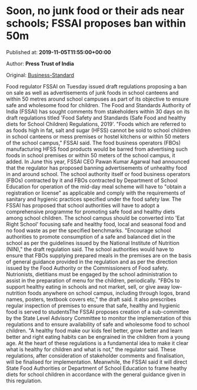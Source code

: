 
# Soon, no junk food or their ads near schools; FSSAI proposes ban within 50m

Published at: **2019-11-05T11:55:00+00:00**

Author: **Press Trust of India**

Original: [Business-Standard](https://www.business-standard.com/article/pti-stories/fssai-proposes-ban-on-sale-ads-of-junk-foods-in-school-canteens-within-50m-of-campus-119110501145_1.html)

Food regulator FSSAI on Tuesday issued draft regulations proposing a ban on sale as well as advertisements of junk foods in school canteens and within 50 metres around school campuses as part of its objective to ensure safe and wholesome food for children.
The Food and Standards Authority of India (FSSAI) has sought comments from stakeholders within 30 days on its draft regulations titled 'Food Safety and Standards (Safe Food and healthy diets for School Children) Regulations, 2019'.
"Foods which are referred to as foods high in fat, salt and sugar (HFSS) cannot be sold to school children in school canteens or mess premises or hostel kitchens or within 50 meters of the school campus," FSSAI said.
The food business operators (FBOs) manufacturing HFSS food products would be barred from advertising such foods in school premises or within 50 meters of the school campus, it added.
In June this year, FSSAI CEO Pawan Kumar Agarwal had announced that the regulator has proposed banning advertisements of unhealthy food in and around school.
The school authority itself or food business operators (FBOs) contracted by it and FBOs contracted by Department of School Education for operation of the mid-day meal scheme will have to "obtain a registration or license" as applicable and comply with the requirements of sanitary and hygienic practices specified under the food safety law.
The FSSAI has proposed that school authorities will have to adopt a comprehensive programme for promoting safe food and healthy diets among school children. The school campus should be converted into 'Eat Right School' focusing safe and healthy food, local and seasonal food and no food waste as per the specified benchmarks.
"Encourage school authorities to promote consumption of a safe and balanced diet in the school as per the guidelines issued by the National Institute of Nutrition (NIN)," the draft regulation said.
The school authorities would have to ensure that FBOs supplying prepared meals in the premises are on the basis of general guidance provided in the regulation and as per the direction issued by the Food Authority or the Commissioners of Food safety.
Nutrionists, dietitians must be engaged by the school administration to assist in the preparation of menu for the children, periodically.
"FBOs to support healthy eating in schools and not market, sell, or give away low- nutrition foods anywhere on school campus, including through logos, brand names, posters, textbook covers etc," the draft said.
It also prescribes regular inspection of premises to ensure that safe, healthy and hygienic food is served to studentsThe FSSAI proposes creation of a sub-committee by the State Level Advisory Committee to monitor the implementation of this regulations and to ensure availability of safe and wholesome food to school children.
"A healthy food make our kids feel better, grow better and learn better and right eating habits can be engrained in the children from a young age. At the heart of these regulations is a fundamental idea to make it clear what is healthy for children and what is not," the regulator said.
These regulations, after consideration of stakeholder comments and finalisation, will be finalised for implementation.
Meanwhile, the FSSAI said it will direct State Food Authorities or Department of School Education to frame heathy diets for school children in accordance with the general guidance given in this regulation.
